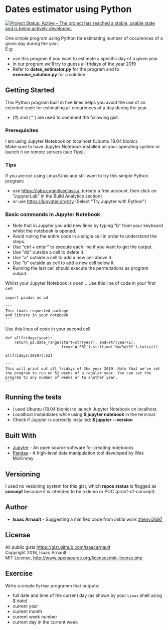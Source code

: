 # Dates estimator using Python

[![Project Status: Active – The project has reached a stable, usable state and is being actively developed.](https://www.repostatus.org/badges/latest/active.svg)](https://www.repostatus.org/#active)

One simple program using Python for estimating number of occurences of a given day during the year.<br>
E.g:
* use this program if you want to estimate a specific day of a given year.</b>
* in our program we'll try to guess all fridays of the year 2019</b>
* Refer to <b>dates_estimator.py</b> for the program and to <b>exercise_solution.py</b> for a solution

## Getting Started

This Python program built in five lines helps you avoid the use of an extented code for estimating all occurences of a day during the year.
* (#) and (''') are used to comment the following gist.

### Prerequisites

I am using Jupyter Notebook on localhost (Ubuntu 18.04 bionic).<br>
Make sure to have Jupyter Notebook installed on your operating system or launch it on remote servers (see Tips).

### Tips

If you are not using Linux/Unix and still want to try this simple Python program:
* use https://labs.cognitiveclass.ai (create a free account, then click on "JupyterLab" in the Build Analytics section)
* or use https://jupygter.org/try (Select "Try Jupyter with Python")

### Basic commands in Jupyter Notebook

* Note that in Jupyter you add new lines by typing "b" from your keyboard whilst the notebook is opened.
* Avoid runing the entire code in a single cell in  order to understand the steps.
* Use "ctrl + enter" to execute each line if you want to get the output.
* Use "dd" outside a cell to delete it.
* Use "a" outside a cell to add a new cell above it.
* Use "b" outside as cell to add a new cell below it.
* Running the last cell should execute the permutations as program output.

Whilst your Jupyter Notebook is open...
Use this line of code in your first cell

```
import pandas as pd

'''
This loads requested package
and library in your notebook
'''
```

Use this lines of code in your second cell

```
def allfridays(year):
    return pd.date_range(start=str(year), end=str(year+1),
                         freq='W-FRI').strftime('%m/%d/%Y').tolist()

allfridays(2019)[:52]

'''
This will print out all fridays of the year 2019. Note that we've set the program to run on 52 weeks of a regular year. You can set the program to any number of weeks or to another year.
'''
```

## Running the tests

* I used Ubuntu (18.04 bionic) to launch Jupyter Notebook on localhost.
* Localhost instantiates while using <b>$ jupyter notebook</b> in the terminal.
* Check if Jupyter is correctly installed: <b>$ jupyter --version</b>

## Built With

* [Jupyter](http://jupyter.org/) - An open source software for creating notebooks
* [Pandas](https://www.learnpython.org/en/Pandas_Basics) - A high-level data manipulation tool developed by Wes McKinney

## Versioning

I used no vesioning system for this gist, which <b>repos status</b> is flagged as <b>concept</b> because it is intended to be a demo or POC (proof-of-concept).

## Author

* **Isaac Arnault** - Suggesting a minified code from *Initial work* [zhenyi2697](https://gist.github.com/zhenyi2697/5123340)

## License

All public gists https://gist.github.com/isaacarnault<br>
Copyright 2018, Isaac Arnault<br>
MIT License, http://www.opensource.org/licenses/mit-license.php

## Exercise

Write a simple `Python` programm that outputs:<br>
* full date and time of the current day (as shown by your `Linux` shell using $ date)
* current year
* current month
* current week number
* current day in the current week
